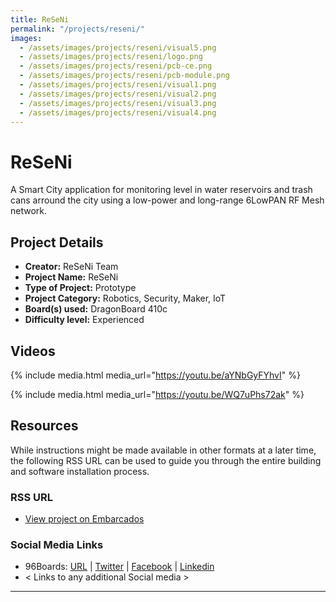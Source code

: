 ```yaml
---
title: ReSeNi
permalink: "/projects/reseni/"
images:
  - /assets/images/projects/reseni/visual5.png
  - /assets/images/projects/reseni/logo.png
  - /assets/images/projects/reseni/pcb-ce.png
  - /assets/images/projects/reseni/pcb-module.png
  - /assets/images/projects/reseni/visual1.png
  - /assets/images/projects/reseni/visual2.png
  - /assets/images/projects/reseni/visual3.png
  - /assets/images/projects/reseni/visual4.png
---
```



# ReSeNi

A Smart City application for monitoring level in water reservoirs and trash cans arround the city using a low-power and long-range 6LowPAN RF Mesh network.

## Project Details

- **Creator:** ReSeNi Team
- **Project Name:** ReSeNi
- **Type of Project:** Prototype
- **Project Category:** Robotics, Security, Maker, IoT
- **Board(s) used:** DragonBoard 410c
- **Difficulty level:** Experienced

## Videos

{% include media.html media_url="https://youtu.be/aYNbGyFYhvI" %}

{% include media.html media_url="https://youtu.be/WQ7uPhs72ak" %}

## Resources

While instructions might be made available in other formats at a later time, the following RSS URL can be used to guide you through the entire building and software installation process.

### RSS URL

- [View project on Embarcados](https://contest.embarcados.com.br/projetos/rede-de-sensores-sem-fio-robusta-e-autonoma-para-monitoramento-de-nivel-em-aplicacoes-de-cidades-inteligentes/)

### Social Media Links

- 96Boards: [URL](https://www.96boards.org/) | [Twitter](https://twitter.com/96boards) | [Facebook](https://www.facebook.com/96Boards) | [Linkedin](https://www.linkedin.com/company/{{site.linkedin_username}}/)
- < Links to any additional Social media >

***
